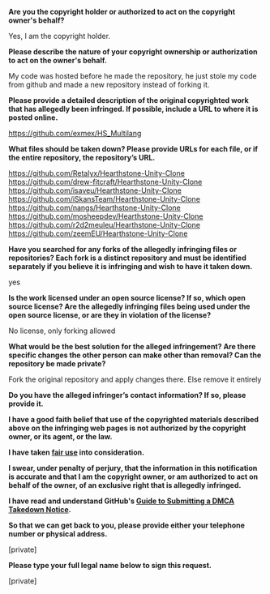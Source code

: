 **Are you the copyright holder or authorized to act on the copyright owner's behalf?**

Yes, I am the copyright holder.

**Please describe the nature of your copyright ownership or authorization to act on the owner's behalf.**

My code was hosted before he made the repository, he just stole my code from github and made a new repository instead of forking it.

**Please provide a detailed description of the original copyrighted work that has allegedly been infringed. If possible, include a URL to where it is posted online.**

https://github.com/exmex/HS_Multilang

**What files should be taken down? Please provide URLs for each file, or if the entire repository, the repository’s URL.**

https://github.com/Retalyx/Hearthstone-Unity-Clone  
https://github.com/drew-fitcraft/Hearthstone-Unity-Clone  
https://github.com/isaveu/Hearthstone-Unity-Clone  
https://github.com/iSkansTeam/Hearthstone-Unity-Clone  
https://github.com/nangs/Hearthstone-Unity-Clone  
https://github.com/mosheepdev/Hearthstone-Unity-Clone  
https://github.com/r2d2meuleu/Hearthstone-Unity-Clone  
https://github.com/zeemEU/Hearthstone-Unity-Clone  

**Have you searched for any forks of the allegedly infringing files or repositories? Each fork is a distinct repository and must be identified separately if you believe it is infringing and wish to have it taken down.**

yes

**Is the work licensed under an open source license? If so, which open source license? Are the allegedly infringing files being used under the open source license, or are they in violation of the license?**

No license, only forking allowed

**What would be the best solution for the alleged infringement? Are there specific changes the other person can make other than removal? Can the repository be made private?**

Fork the original repository and apply changes there. Else remove it entirely

**Do you have the alleged infringer’s contact information? If so, please provide it.**

**I have a good faith belief that use of the copyrighted materials described above on the infringing web pages is not authorized by the copyright owner, or its agent, or the law.**

**I have taken <a href="https://www.lumendatabase.org/topics/22">fair use</a> into consideration.**

**I swear, under penalty of perjury, that the information in this notification is accurate and that I am the copyright owner, or am authorized to act on behalf of the owner, of an exclusive right that is allegedly infringed.**

**I have read and understand GitHub's <a href="https://help.github.com/articles/guide-to-submitting-a-dmca-takedown-notice/">Guide to Submitting a DMCA Takedown Notice</a>.**

**So that we can get back to you, please provide either your telephone number or physical address.**

[private]  

**Please type your full legal name below to sign this request.**

[private]  
